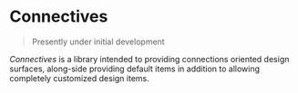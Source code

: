 # Connectives

> Presently under initial development

*Connectives* is a library intended to providing connections oriented design surfaces, along-side providing default items in addition to allowing completely customized design items.
